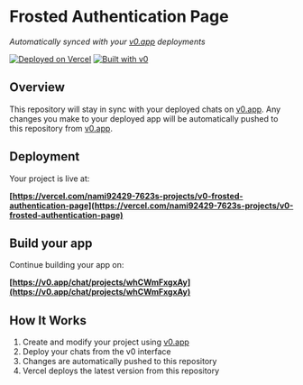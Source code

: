 # Frosted Authentication Page

*Automatically synced with your [v0.app](https://v0.app) deployments*

[![Deployed on Vercel](https://img.shields.io/badge/Deployed%20on-Vercel-black?style=for-the-badge&logo=vercel)](https://vercel.com/nami92429-7623s-projects/v0-frosted-authentication-page)
[![Built with v0](https://img.shields.io/badge/Built%20with-v0.app-black?style=for-the-badge)](https://v0.app/chat/projects/whCWmFxgxAy)

## Overview

This repository will stay in sync with your deployed chats on [v0.app](https://v0.app).
Any changes you make to your deployed app will be automatically pushed to this repository from [v0.app](https://v0.app).

## Deployment

Your project is live at:

**[https://vercel.com/nami92429-7623s-projects/v0-frosted-authentication-page](https://vercel.com/nami92429-7623s-projects/v0-frosted-authentication-page)**

## Build your app

Continue building your app on:

**[https://v0.app/chat/projects/whCWmFxgxAy](https://v0.app/chat/projects/whCWmFxgxAy)**

## How It Works

1. Create and modify your project using [v0.app](https://v0.app)
2. Deploy your chats from the v0 interface
3. Changes are automatically pushed to this repository
4. Vercel deploys the latest version from this repository
